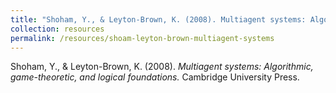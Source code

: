```yaml
---
title: "Shoham, Y., & Leyton-Brown, K. (2008). Multiagent systems: Algorithmic, game-theoretic, and logical foundations."
collection: resources
permalink: /resources/shoam-leyton-brown-multiagent-systems
---
```

Shoham, Y., & Leyton-Brown, K. (2008). *Multiagent systems: Algorithmic, game-theoretic, and logical foundations.* Cambridge University Press.
